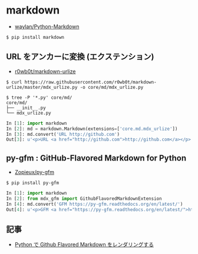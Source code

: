 #  markdown

- [waylan/Python-Markdown](https://github.com/waylan/Python-Markdown)

~~~
$ pip install markdown
~~~

##  URL をアンカーに変換 (エクステンション)

- [r0wb0t/markdown-urlize](https://github.com/r0wb0t/markdown-urlize)

~~~
$ curl https://raw.githubusercontent.com/r0wb0t/markdown-urlize/master/mdx_urlize.py -o core/md/mdx_urlize.py
~~~

~~~
$ tree -P '*.py' core/md/
core/md/
├── __init__.py
└── mdx_urlize.py
~~~


~~~python
In [1]: import markdown
In [2]: md = markdown.Markdown(extensions=['core.md.mdx_urlize'])
In [3]: md.convert('URL http://github.com')
Out[3]: u'<p>URL <a href="http://github.com">http://github.com</a></p>'

~~~

## py-gfm : GitHub-Flavored Markdown for Python


- [Zopieux/py-gfm](https://github.com/Zopieux/py-gfm)

~~~
$ pip install py-gfm
~~~

~~~python
In [1]: import markdown
In [2]: from mdx_gfm import GithubFlavoredMarkdownExtension
In [4]: md.convert('GFM https://py-gfm.readthedocs.org/en/latest/')
Out[4]: u'<p>GFM <a href="https://py-gfm.readthedocs.org/en/latest/">https://py-gfm.readthedocs.org/en/latest/</a></p>'
~~~

## 記事

- [Python で Github Flavored Markdown をレンダリングする](http://tototoshi.hatenablog.com/entry/2014/05/17/020241)
